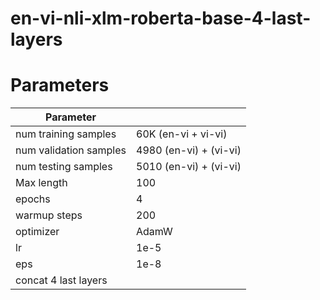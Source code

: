 # en-vi-nli-xlm-roberta-base-4-last-layers

# Parameters

| Parameter               |                        |
|-------------------------|------------------------|
| num training samples    | 60K (en-vi + vi-vi)    |
| num validation samples  | 4980 (en-vi) + (vi-vi) |
| num testing samples     | 5010 (en-vi) + (vi-vi) |
| Max length              | 100                    |
| epochs                  | 4                      |
| warmup steps            | 200                    |
| optimizer               | AdamW                  |
| lr                      | 1e-5                   |
| eps                     | 1e-8                   |
| concat 4 last layers                             |
